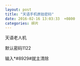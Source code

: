 ```yaml
---
layout: post
title: "天语手机原始密码"
date: 2016-02-16 13:03:33  +0800
categories: 碎片
---
```


天语老人机

默认密码1122  

输入*#8929#就主清除
